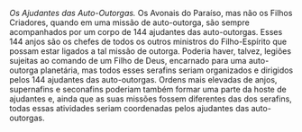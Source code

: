 ﻿<em>Os Ajudantes das Auto-Outorgas.</em> Os Avonais do Paraíso, mas não os Filhos Criadores, quando em uma missão de auto-outorga, são sempre acompanhados por um corpo de 144 ajudantes das auto-outorgas. Esses 144 anjos são os chefes de todos os outros ministros do Filho-Espírito que possam estar ligados a tal missão de outorga. Poderia haver, talvez, legiões sujeitas ao comando de um Filho de Deus, encarnado para uma auto-outorga planetária, mas todos esses serafins seriam organizados e dirigidos pelos 144 ajudantes das auto-outorgas. Ordens mais elevadas de anjos, supernafins e seconafins poderiam também formar uma parte da hoste de ajudantes e, ainda que as suas missões fossem diferentes das dos serafins, todas essas atividades seriam coordenadas pelos ajudantes das auto-outorgas.
